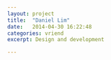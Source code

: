 ```yaml
---
layout: project
title:  "Daniel Lim"
date:   2014-04-30 16:22:48
categories: vriend
excerpt: Design and development

---
```

